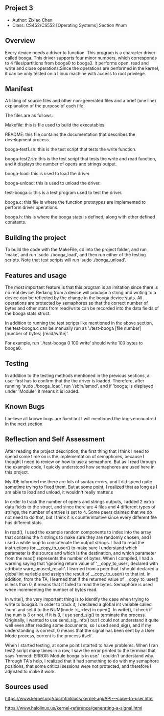 ## Project 3

* Author: Zixiao Chen
* Class: CS452/CS552 [Operating Systems] Section #num


## Overview

Every device needs a driver to function. This program is a character driver called booga. This driver supports
four minor numbers, which corresponds to 4 files/partitions from booga0 to booga3. It performs open, read and write and close 
operations.Since the operations are performed in the kernel, it can be only tested on a Linux machine with access to root privilege.

## Manifest

A listing of source files and other non-generated files and a brief (one line)
explanation of the purpose of each file.

The files are as follows:

Makefile: this is file used to build the executables.

README: this file contains the documentation that describes the development process.

booga-test1.sh: this is the test script that tests the write function.

booga-test2.sh: this is the test script that tests the write and read function, and it displays the number of opens and strings output.

booga-load: this is used to load the driver.

booga-unload: this is used to unload the driver.

test-booga.c: this is a test program used to test the driver.

booga.c: this file is where the function prototypes are implemented to perform driver operations.

booga.h: this is where the booga stats is defined, along with other defined constants.


## Building the project

To build the code with the MakeFile, cd into the project folder, and run 'make', and run 'sudo ./booga_load', and then run either of the testing scripts. Note that test scripts will run 'sudo ./booga_unload'. 

## Features and usage

The most important feature is that this program is an imitation since there is no real device. Redaing from a device will produce a string and writing to a device can be reflected by the change in the booga device stats. All operations are protected by semaphores so that the correct number of bytes and other stats from read/write can be recorded into the data fields of the booga stats struct.

In addition to running the test scripts like mentioned in the above section, the test-booga.c can be manually run as './test-booga [file number] [number of bytes] [read/write]'.

For example, run './test-booga 0 100 write' should write 100 bytes to booga0.

## Testing
In addition to the testing methods mentioned in the previous sections, a user first has to confirm that the the driver is loaded. Therefore, after running 'sudo ./booga_load', run '/sbin/lsmod', and if 'booga; is displayed under 'Module', it means it is loaded.

## Known Bugs
I believe all known bugs are fixed but I will mentioned the bugs encountred in the next section.

## Reflection and Self Assessment
After reading the project description, the first thing that I think I need to spend some time on is the implementation of semaphores, because I thought I need to review on how to use a semaphore. But as I read through the example code, I quickly understood how semaphores are used here in this project.

My IDE informed me there are lots of syntax errors, and I did spend quite sometime trying to fixed them. But at some point, I realized that as long as I am able to load and unload, it wouldn't really matter.s

In order to track the number of opens and strings outputs, I added 2 extra data fields to the struct, and since there are 4 files and 4 different types of strings, the number of entries is set to 4. Some peers claimed that we do not need to do that, but I think it is counterintuitive since every different file has different stats. 

In read(), I used the example random components to index into the array that contains the 4 strings to make sure they are randomly chosen, and I used a while loop to concatenate the output strings. I had to read the instructions for __copy_to_user() to make sure I understand which parameter is the source and which is the destination, and which parameter from the read() represents the number of bytes.
When I compiled, I had a warning saying that 'ignoring return value of ‘__copy_to_user’, declared with attribute warn_unused_result'. I learned from a peer that I should declared a global int variable and assign the result of __copy_to_user() to that int. In addition, from the TA, I learned that if the returned value of __copy_to_user() is less than 0, it means that it failed to read the bytes. Semaphore is used when incrementing the number of bytes read.

In write(), the very important thing is to identify the case when trying to write to booga3. In order to track it, I declared a global int variable called 'num' and set it to the NUM(inode->i_rdev) in open(). In write(), I check if the num is 3 or not, if it is 3, I use send_sig() to terminate the process. Originally, I wanted to use send_sig_info() but I could not understand it quite well even after reading some documents, so I used send_sig(), and if my understanding is correct, 0 means that the signal has been sent by a User Mode process, current is the process itself.

When I started testing, at some point I started to have problems. When I ran test2 script many times in a row, I saw the error printed to the terminal that says 'rmmod: ERROR: Module booga is in use.' I couldn't understand why. Through TA's help, I realized that it had something to do with my semaphore positions, that some critical sessions were not protected, and therefore I adjusted to make it work.

## Sources used

https://www.kernel.org/doc/htmldocs/kernel-api/API---copy-to-user.html

https://www.halolinux.us/kernel-reference/generating-a-signal.html






